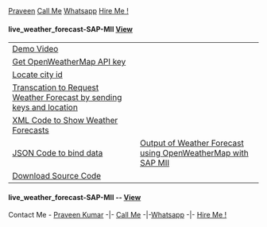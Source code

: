 <!DOCTYPE html>
<html lang="en">
<body>

<!-- Navbar -->
<div class="w3-top">
  <div class="w3-bar w3-theme w3-top w3-left-align w3-large">
    <a class="w3-bar-item w3-button w3-right w3-hide-large w3-hover-white w3-large w3-theme-l1" href="javascript:void(0)" onclick="w3_open()"><i class="fa fa-bars"></i></a>
    <a href="https://tppraveen.github.io/" class="w3-bar-item w3-button w3-theme-l1">Praveen</a>
    <a href="tel:+918825860181" class="w3-bar-item w3-button w3-hide-small w3-hover-white">Call Me</a>
    <a href="http://wa.me/+918825860181" class="w3-bar-item w3-button w3-hide-small w3-hover-white">Whatsapp</a>
    <a href="mailto:tppkpraveen@gmail.com" class="w3-bar-item w3-button w3-hide-small w3-hover-white">Hire Me !</a>
  </div>
</div>

  <h4 class="w3-bar-item">live_weather_forecast-SAP-MII
  <a href="https://tppraveen.github.io/live_weather_forecast-SAP-MII/">View</a>
  </h4>
<table>
  <tr>
    <td>
  <a class="w3-bar-item w3-button w3-hover-black" href="https://tppraveen.github.io/live_weather_forecast-SAP-MII/">Demo Video</a>
  </td>
  </tr>
  <tr>
    <td><a class="w3-bar-item w3-button w3-hover-black" href="https://tppraveen.github.io/live_weather_forecast-SAP-MII/">Get OpenWeatherMap API key</a>
  </td>
  </tr>
  <tr>
    <td><a class="w3-bar-item w3-button w3-hover-black" href="https://tppraveen.github.io/live_weather_forecast-SAP-MII/">Locate city id</a>
  </td>
  </tr>
  <tr>
    <td><a class="w3-bar-item w3-button w3-hover-black" href="https://tppraveen.github.io/live_weather_forecast-SAP-MII/">Transcation to Request Weather Forecast by sending keys and location</a>
  </td>
  </tr>
  <tr>
    <td><a class="w3-bar-item w3-button w3-hover-black" href="https://tppraveen.github.io/live_weather_forecast-SAP-MII/">XML Code to Show Weather Forecasts</a>
 </td>
  </tr>
  <tr>
    <td> <a class="w3-bar-item w3-button w3-hover-black"  href="https://tppraveen.github.io/live_weather_forecast-SAP-MII/">JSON Code to bind data</a>
 </td>
    <td> <a class="w3-bar-item w3-button w3-hover-black"  href="https://tppraveen.github.io/live_weather_forecast-SAP-MII/">Output of Weather Forecast using OpenWeatherMap with SAP MII</a>
 </td>
  </tr>
  <tr>
    <td> <a class="w3-bar-item w3-button w3-hover-black" href="https://tppraveen.github.io/live_weather_forecast-SAP-MII/">Download Source Code</a>
  </td></td>
  </tr>
</table>

  <h4 class="w3-bar-item">live_weather_forecast-SAP-MII --
  <a href="https://tppraveen.github.io/live_weather_forecast-SAP-MII/">View</a>
  </h4>


<p>Contact Me - <a href="https://tppraveen.github.io/" target="_blank">Praveen Kumar</a> -|- <a href="tel:+918825860181" >Call Me</a> -|-<a href="http://wa.me/+918825860181" >Whatsapp</a> -|- <a href="mailto:tppkpraveen@gmail.com" >Hire Me !</a>
</p>
</body>
</html>
